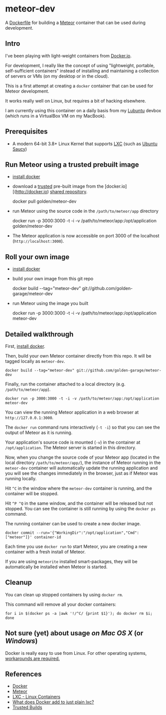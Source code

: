 meteor-dev
==========

A [Dockerfile](http://docs.docker.io/en/latest/reference/builder/) 
for building a [Meteor](http://www.meteor.com) container
that can be used during development.


Intro
-----

I've been playing with light-weight containers from [Docker.io](http://docker.io). 

For development, I really like the concept of using "lightweight, portable, self-sufficient containers" instead of
installing and maintaining a collection of servers or VMs (on my desktop or in the cloud).

This is a first attempt at creating a `docker` container that can be used for Meteor development.

It works really well on Linux, but requires a bit of hacking elsewhere. 

I am currently using this container on a daily basis from my [Lubuntu](http://lubuntu.net/) devbox (which runs in a VirtualBox VM on my MacBook).


Prerequisites
-------------

- A modern 64-bit 3.8+ Linux Kernel that supports [LXC](https://linuxcontainers.org/) (such as [Ubuntu Saucy](http://releases.ubuntu.com/13.10/))
 

Run Meteor using a trusted prebuilt image
-----------------------------------------

- [install docker](https://www.docker.io/gettingstarted/#h_installation)

- download a [trusted](http://docs.docker.io/en/latest/use/workingwithrepository/#trusted-builds) 
pre-built image from the [docker.io][(http://docker.io) 
[shared repository](https://index.docker.io/).


    docker pull golden/meteor-dev

- run Meteor using the source code in the `/path/to/meteor/app` directory


    docker run -p 3000:3000 -t -i -v /path/to/meteor/app:/opt/application golden/meteor-dev

- The Meteor application is now accessible on port 3000 of the localhost (`http://localhost:3000`).


Roll your own image
-------------------

- [install docker](https://www.docker.io/gettingstarted/#h_installation)

- build your own image from this git repo


    docker build --tag="meteor-dev" git://github.com/golden-garage/meteor-dev
    
- run Meteor using the image you built


    docker run -p 3000:3000 -t -i -v /path/to/meteor/app:/opt/application meteor-dev


Detailed walkthrough
--------------------

First, [install docker](https://www.docker.io/gettingstarted/#h_installation). 


Then, build your own Meteor container directly from this repo. It will be tagged locally as `meteor-dev`.

    docker build --tag="meteor-dev" git://github.com/golden-garage/meteor-dev


Finally, run the container attached to a local directory (e.g. `/path/to/meteor/app`).

    docker run -p 3000:3000 -t -i -v /path/to/meteor/app:/opt/application meteor-dev


You can view the running Meteor application in a web browser at `http://127.0.0.1:3000`.


The `docker run` command runs interactively (`-t -i`) so that you can see the output of Meteor as it is running.

Your application's source code is mounted (`-v`) in the container at `/opt/application`. The Meteor server is started in this directory.

Now, when you change the source code of your Meteor app (located in the local directory `/path/to/meteor/app/`), 
the instance of Meteor running in the `meteor-dev` container will automatically update the running application and you will see the changes immediately in the browser, just as if Meteor was running locally.

Hit `^C` in the window where the `meteor-dev` container is running, and the container will be stopped.

Hit `^P ^Q` in the same window, and the container will be released but not stopped. You can see the container is still running by using the `docker ps` command.

The running container can be used to create a new docker image.

    docker commit --run='{"WorkingDir":"/opt/application","Cmd":["meteor"]}' container-id


Each time you use `docker run` to start Meteor, you are creating a new container with a fresh install of Meteor. 

If you are using `meteorite` installed smart-packages, they will be automatically be installed when Meteor is started.


Cleanup
-------

You can clean up stopped containers by using `docker rm`.

This command will remove all your docker containers:

    for i in $(docker ps -a |awk '!/^C/ {print $1}'); do docker rm $i; done



Not sure (yet) about usage *on Mac OS X* (or *Windows*)
-------------------------------------------------------

Docker is really easy to use from Linux. For other operating systems, 
[workarounds are required.](https://github.com/boot2docker/boot2docker/blob/master/doc/WORKAROUNDS.md)



References
----------

- [Docker](http://docker.io)
- [Meteor](http://meteor.com)
- [LXC - Linux Containers](https://linuxcontainers.org/)
- [What does Docker add to just plain lxc?](http://stackoverflow.com/questions/17989306/what-does-docker-add-to-just-plain-lxc)
- [Trusted Builds](http://docs.docker.io/en/latest/use/workingwithrepository/#trusted-builds)
